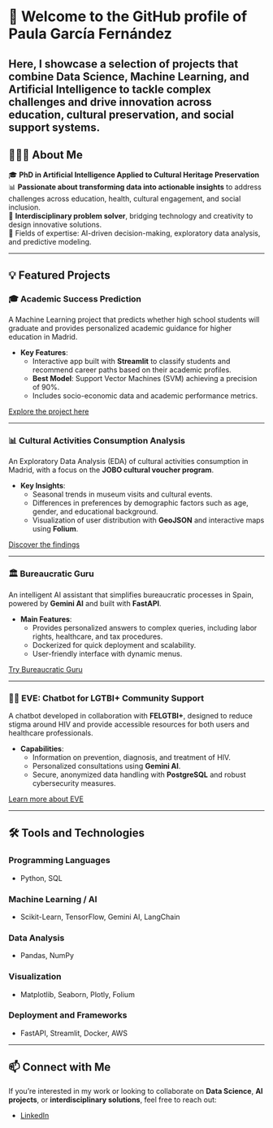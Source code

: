 # 📖 Welcome to the GitHub profile of Paula García Fernández
Here, I showcase a selection of projects that combine Data Science, Machine Learning, and Artificial Intelligence to tackle complex challenges and drive innovation across education, cultural preservation, and social support systems.
---

## 👱🏻‍♀️ About Me  
🎓 **PhD in Artificial Intelligence Applied to Cultural Heritage Preservation**  
📊 **Passionate about transforming data into actionable insights** to address challenges across education, health, cultural engagement, and social inclusion.  
🔗 **Interdisciplinary problem solver**, bridging technology and creativity to design innovative solutions.  
📖 Fields of expertise: AI-driven decision-making, exploratory data analysis, and predictive modeling.  

---

## 💡 Featured Projects  

### 🎓 **Academic Success Prediction**  
A Machine Learning project that predicts whether high school students will graduate and provides personalized academic guidance for higher education in Madrid.  
- **Key Features**:  
  - Interactive app built with **Streamlit** to classify students and recommend career paths based on their academic profiles.  
  - **Best Model**: Support Vector Machines (SVM) achieving a precision of 90%.  
  - Includes socio-economic data and academic performance metrics.  

[Explore the project here](https://github.com/pgf3712/Machine-Learning---Predicting-Academic-Success-and-Dropout-Risk-in-Students-)  

---

### 📊 **Cultural Activities Consumption Analysis**  
An Exploratory Data Analysis (EDA) of cultural activities consumption in Madrid, with a focus on the **JOBO cultural voucher program**.  
- **Key Insights**:  
  - Seasonal trends in museum visits and cultural events.  
  - Differences in preferences by demographic factors such as age, gender, and educational background.  
  - Visualization of user distribution with **GeoJSON** and interactive maps using **Folium**.  

[Discover the findings](https://github.com/pgf3712/EDA_Madrid_Museums)  

---

### 🏛️ **Bureaucratic Guru**  
An intelligent AI assistant that simplifies bureaucratic processes in Spain, powered by **Gemini AI** and built with **FastAPI**.  
- **Main Features**:  
  - Provides personalized answers to complex queries, including labor rights, healthcare, and tax procedures.  
  - Dockerized for quick deployment and scalability.  
  - User-friendly interface with dynamic menus.  

[Try Bureaucratic Guru](https://github.com/pgf3712/GURU_BUROCRATICO_AI_generator)  

---

### 🏳️‍🌈 **EVE: Chatbot for LGTBI+ Community Support**  
A chatbot developed in collaboration with **FELGTBI+**, designed to reduce stigma around HIV and provide accessible resources for both users and healthcare professionals.  
- **Capabilities**:  
  - Information on prevention, diagnosis, and treatment of HIV.  
  - Personalized consultations using **Gemini AI**.  
  - Secure, anonymized data handling with **PostgreSQL** and robust cybersecurity measures.  

[Learn more about EVE](https://github.com/pgf3712/FELGTBI--The-Bridge)  

---

## 🛠️ Tools and Technologies  

### **Programming Languages**  
- Python, SQL  

### **Machine Learning / AI**  
- Scikit-Learn, TensorFlow, Gemini AI, LangChain  

### **Data Analysis**  
- Pandas, NumPy  

### **Visualization**  
- Matplotlib, Seaborn, Plotly, Folium  

### **Deployment and Frameworks**  
- FastAPI, Streamlit, Docker, AWS  

---

## 📫 Connect with Me  
If you’re interested in my work or looking to collaborate on **Data Science**, **AI projects**, or **interdisciplinary solutions**, feel free to reach out:  
- [LinkedIn](https://www.linkedin.com/in/paula-garc%C3%ADa-fern%C3%A1ndez-84b97a1b1/)  
